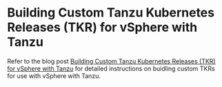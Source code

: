 # Building Custom Tanzu Kubernetes Releases (TKR) for vSphere with Tanzu

Refer to the blog post [Building Custom Tanzu Kubernetes Releases (TKR) for vSphere with Tanzu](https://williamlam.com/2023/07/building-custom-tanzu-kubernetes-releases-tkr-for-vsphere-with-tanzu.html) for detailed instructions on buidling custom TKRs for use with vSphere with Tanzu.